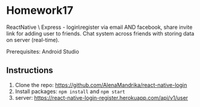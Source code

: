  # Homework17

ReactNative \ Express - login\register via email AND facebook, share invite link for adding user to friends. Chat system across friends with storing data on server (real-time).

Prerequisites:
Android Studio

## Instructions
1. Clone the repo: https://github.com/AlenaMandrika/react-native-login
2. Install packages: `npm install` and `npm start`
3. server: https://react-native-login-register.herokuapp.com/api/v1/user
